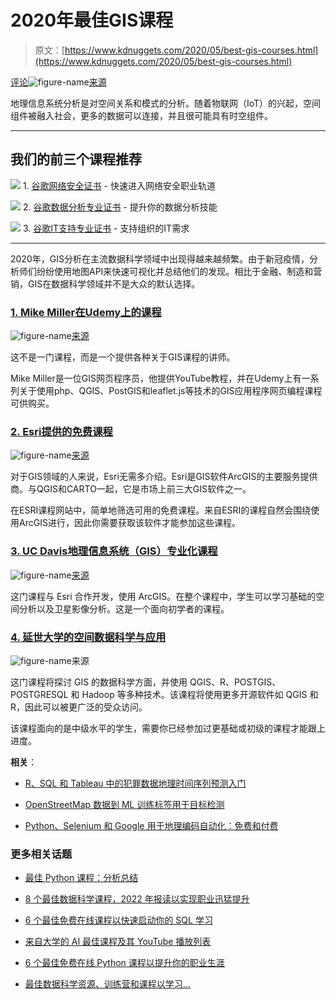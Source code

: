 # 2020年最佳GIS课程

> 原文：[https://www.kdnuggets.com/2020/05/best-gis-courses.html](https://www.kdnuggets.com/2020/05/best-gis-courses.html)

[评论](#comments)![figure-name](../Images/787735b44544541f7aca085140d84c73.png)[来源](https://gisgeography.com/what-gis-geographic-information-systems/)

地理信息系统分析是对空间关系和模式的分析。随着物联网（IoT）的兴起，空间组件被融入社会，更多的数据可以连接，并且很可能具有时空组件。

* * *

## 我们的前三个课程推荐

![](../Images/0244c01ba9267c002ef39d4907e0b8fb.png) 1\. [谷歌网络安全证书](https://www.kdnuggets.com/google-cybersecurity) - 快速进入网络安全职业轨道

![](../Images/e225c49c3c91745821c8c0368bf04711.png) 2\. [谷歌数据分析专业证书](https://www.kdnuggets.com/google-data-analytics) - 提升你的数据分析技能

![](../Images/0244c01ba9267c002ef39d4907e0b8fb.png) 3\. [谷歌IT支持专业证书](https://www.kdnuggets.com/google-itsupport) - 支持组织的IT需求

* * *

2020年，GIS分析在主流数据科学领域中出现得越来越频繁。由于新冠疫情，分析师们纷纷使用地图API来快速可视化并总结他们的发现。相比于金融、制造和营销，GIS在数据科学领域并不是大众的默认选择。

### [1\. Mike Miller在Udemy上的课程](https://www.udemy.com/user/michael-miller-7/)

![figure-name](../Images/6113e89800ffd275265d0ad21c4972f0.png)[来源](https://www.udemy.com/user/michael-miller-7/)

这不是一门课程，而是一个提供各种关于GIS课程的讲师。

Mike Miller是一位GIS网页程序员，他提供YouTube教程，并在Udemy上有一系列关于使用php、QGIS、PostGIS和leaflet.js等技术的GIS应用程序网页编程课程可供购买。

### [2\. Esri提供的免费课程](https://www.esri.com/training/catalog/search/)

![figure-name](../Images/7129a9df58409dbc2c251be60d9b2532.png)[来源](https://www.esri.com/training/catalog/5ec3f9cedbabbe0afc9fc029/using-arcgis-indoors%3A-portal-licensing-and-configuration/)

对于GIS领域的人来说，Esri无需多介绍。Esri是GIS软件ArcGIS的主要服务提供商。与QGIS和CARTO一起，它是市场上前三大GIS软件之一。

在ESRI课程网站中，简单地筛选可用的免费课程。来自ESRI的课程自然会围绕使用ArcGIS进行，因此你需要获取该软件才能参加这些课程。

### [3\. UC Davis地理信息系统（GIS）专业化课程](https://www.coursera.org/specializations/gis)

![figure-name](../Images/41299fe279b42d202a1fab6edec19dac.png)[来源](https://www.coursera.org/specializations/gis)

这门课程与 Esri 合作开发，使用 ArcGIS。在整个课程中，学生可以学习基础的空间分析以及卫星影像分析。这是一个面向初学者的课程。

### [4\. 延世大学的空间数据科学与应用](https://www.coursera.org/learn/spatial-data-science)

![figure-name](../Images/8509e9739cf36749799e88697e63c036.png)来源

这门课程将探讨 GIS 的数据科学方面，并使用 QGIS、R、POSTGIS、POSTGRESQL 和 Hadoop 等多种技术。该课程将使用更多开源软件如 QGIS 和 R，因此可以被更广泛的受众访问。

该课程面向的是中级水平的学生，需要你已经参加过更基础或初级的课程才能跟上进度。

**相关**：

+   [R、SQL 和 Tableau 中的犯罪数据地理时间序列预测入门](/2020/02/introduction-geographical-time-series-crime-r-sql-tableau.html)

+   [OpenStreetMap 数据到 ML 训练标签用于目标检测](/2019/09/openstreetmap-data-ml-training-labels-object-detection.html)

+   [Python、Selenium 和 Google 用于地理编码自动化：免费和付费](/2019/11/automate-geocoding-free-paid-python-selenium-google.html)

### 更多相关话题

+   [最佳 Python 课程：分析总结](https://www.kdnuggets.com/2022/01/best-python-courses-analysis-summary.html)

+   [8 个最佳数据科学课程，2022 年报读以实现职业迅猛提升](https://www.kdnuggets.com/2022/02/scaler-8-best-data-science-courses-enroll-2022-steep-career-advancement.html)

+   [6 个最佳免费在线课程以快速启动你的 SQL 学习](https://www.kdnuggets.com/2022/10/corise-6-best-free-online-courses-jumpstart-learning-sql.html)

+   [来自大学的 AI 最佳课程及其 YouTube 播放列表](https://www.kdnuggets.com/2023/08/best-courses-ai-universities-youtube-playlists.html)

+   [6 个最佳免费在线 Python 课程以提升你的职业生涯](https://www.kdnuggets.com/2022/11/corise-6-best-free-online-courses-python-boost-career.html)

+   [最佳数据科学资源、训练营和课程以学习…](https://www.kdnuggets.com/2023/12/springboard-best-data-science-resources-bootcamp-courses-learn-data-science-new-year)
